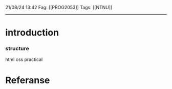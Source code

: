 21/08/24 13:42
Fag: [[PROG2053]]
Tags: [[NTNU]] 
___

# introduction
### structure
html
css
practical




# Referanse
